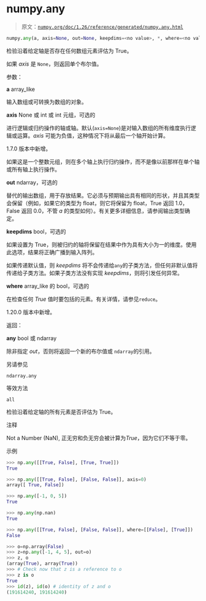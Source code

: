 # numpy.any

> 原文：[`numpy.org/doc/1.26/reference/generated/numpy.any.html`](https://numpy.org/doc/1.26/reference/generated/numpy.any.html)

```py
numpy.any(a, axis=None, out=None, keepdims=<no value>, *, where=<no value>)
```

检验沿着给定轴是否存在任何数组元素评估为 True。

如果 *axis* 是 `None`，则返回单个布尔值。

参数：

**a** array_like

输入数组或可转换为数组的对象。

**axis** None 或 int 或 int 元组，可选的

进行逻辑或归约操作的轴或轴。默认(`axis=None`)是对输入数组的所有维度执行逻辑或运算。*axis* 可能为负值，这种情况下将从最后一个轴开始计算。

1.7.0 版本中新增。

如果这是一个整数元组，则在多个轴上执行归约操作，而不是像以前那样在单个轴或所有轴上执行操作。

**out** ndarray，可选的

替代的输出数组，用于存放结果。它必须与预期输出具有相同的形状，并且其类型会保留（例如，如果它的类型为 float，则它将保留为 float，True 返回 1.0，False 返回 0.0，不管 *a* 的类型如何）。有关更多详细信息，请参阅输出类型确定。

**keepdims** bool，可选的

如果设置为 True，则被归约的轴将保留在结果中作为具有大小为一的维度。使用此选项，结果将正确广播到输入阵列。

如果传递默认值，则 *keepdims* 将不会传递给`any`的子类方法，但任何非默认值将传递给子类方法。如果子类方法没有实现 *keepdims*，则将引发任何异常。

**where** array_like 的 bool，可选的

在检查任何 *True* 值时要包括的元素。有关详情，请参见`reduce`。

1.20.0 版本中新增。

返回：

**any** bool 或 ndarray

除非指定 *out*，否则将返回一个新的布尔值或 `ndarray`的引用。

另请参见

`ndarray.any`

等效方法

`all`

检验沿着给定轴的所有元素是否评估为 True。

注释

Not a Number (NaN), 正无穷和负无穷会被计算为*True*，因为它们不等于零。

示例

```py
>>> np.any([[True, False], [True, True]])
True 
```

```py
>>> np.any([[True, False], [False, False]], axis=0)
array([ True, False]) 
```

```py
>>> np.any([-1, 0, 5])
True 
```

```py
>>> np.any(np.nan)
True 
```

```py
>>> np.any([[True, False], [False, False]], where=[[False], [True]])
False 
```

```py
>>> o=np.array(False)
>>> z=np.any([-1, 4, 5], out=o)
>>> z, o
(array(True), array(True))
>>> # Check now that z is a reference to o
>>> z is o
True
>>> id(z), id(o) # identity of z and o 
(191614240, 191614240) 
```
